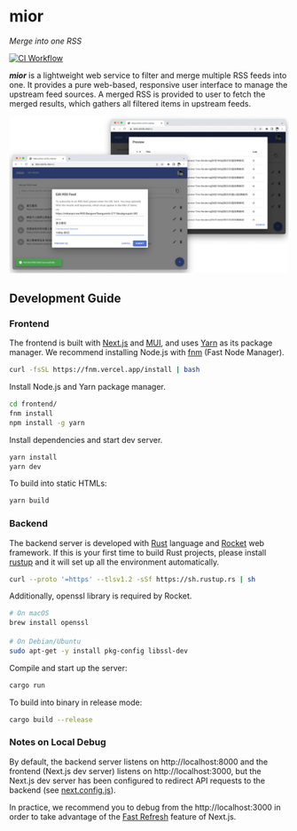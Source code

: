 # mior

_Merge into one RSS_

[![CI Workflow](https://github.com/fuyufjh/mior/actions/workflows/ci.yml/badge.svg)](https://github.com/fuyufjh/mior/actions/workflows/ci.yml)

***mior*** is a lightweight web service to filter and merge multiple RSS feeds into one. It provides a pure web-based,
responsive user interface to manage the upstream feed sources. A merged RSS is provided to user to
fetch the merged results, which gathers all filtered items in upstream feeds.

![screenshot](assets/screenshot.png)

## Development Guide

### Frontend

The frontend is built with [Next.js](https://nextjs.org/) and [MUI](https://mui.com/zh/), and uses [Yarn](https://yarnpkg.com/) as its package manager.
We recommend installing Node.js with [fnm](https://github.com/Schniz/fnm) (Fast Node Manager).

```bash
curl -fsSL https://fnm.vercel.app/install | bash
```

Install Node.js and Yarn package manager.

```bash
cd frontend/
fnm install
npm install -g yarn
```

Install dependencies and start dev server.

```bash
yarn install
yarn dev
```

To build into static HTMLs:

```bash
yarn build
```

### Backend

The backend server is developed with [Rust](https://www.rust-lang.org/) language and [Rocket](https://rocket.rs/) web framework.
If this is your first time to build Rust projects, please install [rustup](https://rustup.rs/) and it will
set up all the environment automatically.

```bash
curl --proto '=https' --tlsv1.2 -sSf https://sh.rustup.rs | sh
```

Additionally, openssl library is required by Rocket. 

```bash
# On macOS
brew install openssl

# On Debian/Ubuntu
sudo apt-get -y install pkg-config libssl-dev
```

Compile and start up the server:

```bash
cargo run
```

To build into binary in release mode:

```bash
cargo build --release
```

### Notes on Local Debug

By default, the backend server listens on http://localhost:8000 and the frontend (Next.js dev server) listens 
on http://localhost:3000, but the Next.js dev server has been configured to redirect API requests to the backend (see [next.config.js](next.config.js)). 

In practice, we recommend you to debug from the http://localhost:3000 in order to take advantage of the
[Fast Refresh](https://nextjs.org/docs/basic-features/fast-refresh) feature of Next.js.
